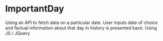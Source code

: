# ImportantDay
Using an API to fetch data on a particular date. User inputs date of choice and factual information about that day in history is presented back. Using JS / JQuery
